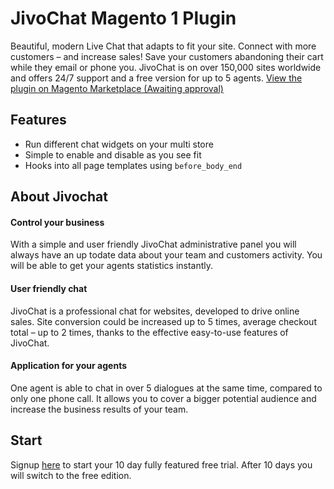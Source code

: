 # JivoChat Magento 1 Plugin
Beautiful, modern Live Chat that adapts to fit your site. Connect with more customers – and increase sales!
Save your customers abandoning their cart while they email or phone you.
JivoChat is on over 150,000 sites worldwide and offers 24/7 support and a free version for up to 5 agents.
[View the plugin on Magento Marketplace (Awaiting approval)](https://marketplace.magento.com/jivochat.html)

## Features
- Run different chat widgets on your multi store
- Simple to enable and disable as you see fit
- Hooks into all page templates using `before_body_end`

## About Jivochat

#### Control your business
With a simple and user friendly JivoChat administrative panel you will always have an up todate data about your team and customers activity.
You will be able to get your agents statistics instantly.

#### User friendly chat
JivoChat is a professional chat for websites, developed to drive online sales.
Site conversion could be increased up to 5 times, average checkout total – up to 2 times, thanks to the effective easy-to-use features of JivoChat.

#### Application for your agents
One agent is able to chat in over 5 dialogues at the same time, compared to only one phone call.
It allows you to cover a bigger potential audience and increase the business results of your team.

## Start
Signup [here](https://www.jivochat.com?partner_id=4942&lang=en&pricelist_id=4) to start your 10 day fully featured free trial. After 10 days you will switch to the free edition.

